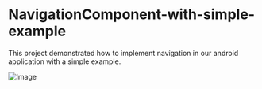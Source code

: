 # NavigationComponent-with-simple-example
This project demonstrated how to implement navigation in our android application with a simple example.

![Image](https://developersbreach.com/wp-content/uploads/2019/10/NavigatorGraph-13-900x490.png)
